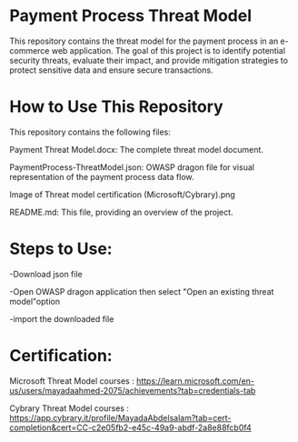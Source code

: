 
# Payment Process Threat Model
This repository contains the threat model for the payment process in an e-commerce web application. The goal of this project is to identify potential security threats, evaluate their impact, and provide mitigation strategies to protect sensitive data and ensure secure transactions.

# How to Use This Repository
This repository contains the following files:

Payment Threat Model.docx: The complete threat model document.

PaymentProcess-ThreatModel.json: OWASP dragon file for visual representation of the payment process data flow.

Image of Threat model certification (Microsoft/Cybrary).png

README.md: This file, providing an overview of the project.



# Steps to Use:
-Download json file  

-Open OWASP dragon application then select "Open an existing threat model"option 

-import the downloaded file

# Certification: 

Microsoft Threat Model courses :
https://learn.microsoft.com/en-us/users/mayadaahmed-2075/achievements?tab=credentials-tab

Cybrary Threat Model courses :
https://app.cybrary.it/profile/MayadaAbdelsalam?tab=cert-completion&cert=CC-c2e05fb2-e45c-49a9-abdf-2a8e88fcb0f4
